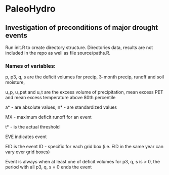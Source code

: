 # PaleoHydro

## Investigation of preconditions of major drought events

Run init.R to create directory structure. Directories data, results are not included in the repo as well as file source/paths.R.

### Names of variables:

p, p3, q, s are the deficit volumes for precip, 3-month precip, runoff and soil moisture, 

u_p, u_pet and u_t are the excess volume of precipitation, mean excess PET and mean excess temperature above 80th percentile

a* - are absolute values, n* - are standardized values

MX  - maximum deficit runoff for an event

t* - is the actual threshold

EVE indicates event

EID is the event ID - specific for each grid box (i.e. EID in the same year can vary over grid boxes)

Event is always when at least one of deficit volumes for p3, q, s is > 0, the period with all p3, q, s = 0 ends the event 
